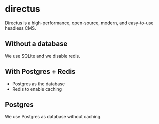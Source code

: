 # directus

Directus is a high-performance, open-source, modern, and easy-to-use headless CMS.

## Without a database

We use SQLite and we disable redis.

## With Postgres + Redis

- Postgres as the database
- Redis to enable caching

## Postgres

We use Postgres as database without caching.